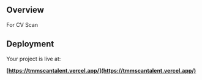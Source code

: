

## Overview

For CV Scan

## Deployment

Your project is live at:

**[https://tmmscantalent.vercel.app/](https://tmmscantalent.vercel.app/)**


